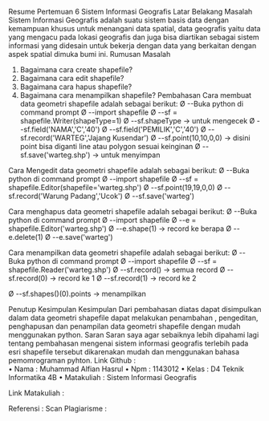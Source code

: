Resume Pertemuan 6 Sistem Informasi Geografis 
Latar Belakang Masalah
Sistem Informasi Geografis adalah suatu sistem basis data dengan kemampuan khusus untuk menangani data spatial, data geografis yaitu data yang mengacu pada lokasi geografis dan juga bisa diartikan sebagai sistem informasi yang didesain untuk bekerja dengan data yang berkaitan dengan aspek spatial dimuka bumi ini.
Rumusan Masalah
1. Bagaimana cara create shapefile?
2. Bagaimana cara edit shapefile?
3. Bagaimana cara hapus shapefile?
4. Bagaimana cara menampilkan shapefile?
Pembahasan
Cara membuat data geometri shapefile adalah sebagai berikut:
Ø  --Buka python di command prompt
Ø  --import shapefile
Ø  --sf = shapefile.Writer(shapeType=1)
Ø  --sf.shapeType -> untuk mengecek
Ø  --sf.field('NAMA','C','40')
Ø  --sf.field('PEMILIK','C','40')
Ø  --sf.record('WARTEG','Jajang Kusendar')
Ø  --sf.point(10,10,0,0) -> disini point bisa diganti line atau polygon sesuai keinginan
Ø  --sf.save('warteg.shp') -> untuk menyimpan

Cara Mengedit data geometri shapefile adalah sebagai berikut:
Ø  --Buka python di command prompt
Ø  --import shapefile
Ø  --sf = shapefile.Editor(shapefile='warteg.shp')
Ø  --sf.point(19,19,0,0)
Ø  --sf.record('Warung Padang','Ucok')
Ø  --sf.save('warteg')

Cara menghapus data geometri shapefile adalah sebagai berikut:
Ø  --Buka python di command prompt
Ø  --import shapefile
Ø  --e = shapefile.Editor('warteg.shp')
Ø  --e.shape(1) -> record ke berapa
Ø  --e.delete(1)
Ø  --e.save('warteg')

Cara menampilkan data geometri shapefile adalah sebagai berikut:
  Ø  --Buka python di command prompt
Ø  --import shapefile
Ø  --sf = shapefile.Reader('warteg.shp')
Ø  --sf.record() -> semua record
Ø  --sf.record(0) -> record ke 1
Ø  --sf.record(1) -> record ke 2

Ø  --sf.shapes()(0).points -> menampilkan

Penutup
Kesimpulan
Kesimpulan Dari pembahasan diatas dapat disimpulkan dalam data geometri shapefile dapat melakukan penambahan , pengeditan, penghapusan dan penampilan data geometri shapefile dengan mudah menggunakan python.
Saran
Saran saya agar sebaiknya lebih dipahami lagi tentang pembahasan mengenai sistem informasi geografis terlebih pada esri shapefile tersebut dikarenakan mudah dan menggunakan bahasa pemomrograman pyhton.
Link Github :  
•	Nama : Muhammad Alfian Hasrul
•	Npm : 1143012
•	Kelas : D4 Teknik Informatika 4B
•	Matakuliah : Sistem Informasi Geografis

Link Matakuliah :

Referensi :
Scan Plagiarisme :

